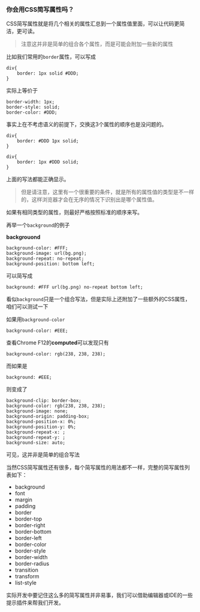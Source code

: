 ### 你会用CSS简写属性吗？

CSS简写属性就是将几个相关的属性汇总到一个属性值里面，可以让代码更简洁，更可读。

>注意这并非是简单的组合各个属性，而是可能会附加一些新的属性

比如我们常用的`border`属性，可以写成

```
div{
    border: 1px solid #DDD;
}
```

实际上等价于

```
border-width: 1px;
border-style: solid;
border-color: #DDD;
```

事实上在不考虑语义的前提下，交换这3个属性的顺序也是没问题的。

```
div{
    border: #DDD 1px solid;
}
```

```
div{
    border: 1px #DDD solid;
}
```

上面的写法都能正确显示。

>但是请注意，这里有一个很重要的条件，就是所有的属性值的类型是不一样的，这样浏览器才会在无序的情况下识别出是哪个属性值。

如果有相同类型的属性，则最好严格按照标准的顺序来写。

再举一个`background`的例子

**backgrouond**

```
background-color: #FFF;
background-image: url(bg.png);
background-repeat: no-repeat;
background-position: bottom left;
```

可以简写成

```
background: #FFF url(bg.png) no-repeat bottom left;
```

看似`background`只是一个组合写法，但是实际上还附加了一些额外的CSS属性，咱们可以测试一下

如果用`background-color`

```
background-color: #EEE;
```

查看Chrome F12的**computed**可以发现只有

```
background-color: rgb(238, 238, 238);
```

而如果是

```
background: #EEE;
```

则变成了

```
background-clip: border-box;
background-color: rgb(238, 238, 238);
background-image: none;
background-origin: padding-box;
background-position-x: 0%;
background-position-y: 0%;
background-repeat-x: ;
background-repeat-y: ;
background-size: auto;
```

可见，这并非是简单的组合写法

当然CSS简写属性还有很多，每个简写属性的用法都不一样，完整的简写属性列表如下：

* background
* font
* margin
* padding
* border
* border-top
* border-right
* border-bottom
* border-left
* border-color
* border-style
* border-width
* border-radius
* transition
* transform
* list-style

实际开发中要记住这么多的简写属性并非易事，我们可以借助编辑器或IDE的一些提示插件来帮我们开发。